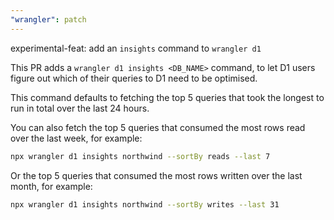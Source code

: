 ```yaml
---
"wrangler": patch
---
```


experimental-feat: add an `insights` command to `wrangler d1`

This PR adds a `wrangler d1 insights <DB_NAME>` command, to let D1 users figure out which of their queries to D1 need to be optimised.

This command defaults to fetching the top 5 queries that took the longest to run in total over the last 24 hours.

You can also fetch the top 5 queries that consumed the most rows read over the last week, for example:

```bash
npx wrangler d1 insights northwind --sortBy reads --last 7
```

Or the top 5 queries that consumed the most rows written over the last month, for example:

```bash
npx wrangler d1 insights northwind --sortBy writes --last 31
```
